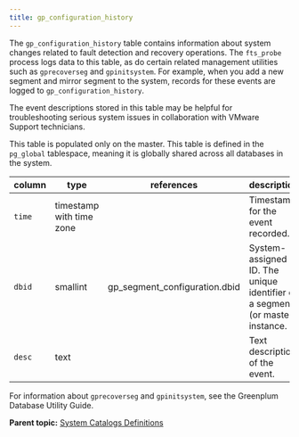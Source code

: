 ```yaml
---
title: gp_configuration_history 
---
```


The `gp_configuration_history` table contains information about system changes related to fault detection and recovery operations. The `fts_probe` process logs data to this table, as do certain related management utilities such as `gprecoverseg` and `gpinitsystem`. For example, when you add a new segment and mirror segment to the system, records for these events are logged to `gp_configuration_history`.

The event descriptions stored in this table may be helpful for troubleshooting serious system issues in collaboration with VMware Support technicians.

This table is populated only on the master. This table is defined in the `pg_global` tablespace, meaning it is globally shared across all databases in the system.

|column|type|references|description|
|------|----|----------|-----------|
|`time`|timestamp with time zone| |Timestamp for the event recorded.|
|`dbid`|smallint|gp\_segment\_configuration.dbid|System-assigned ID. The unique identifier of a segment \(or master\) instance.|
|`desc`|text| |Text description of the event.|

For information about `gprecoverseg` and `gpinitsystem`, see the Greenplum Database Utility Guide.

**Parent topic:** [System Catalogs Definitions](../system_catalogs/catalog_ref-html.html)


